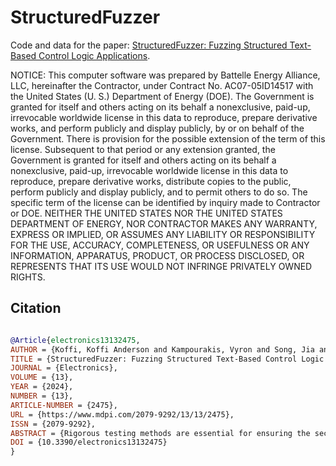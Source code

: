 # StructuredFuzzer

Code and data for the paper: [StructuredFuzzer: Fuzzing Structured Text-Based Control Logic Applications](https://doi.org/10.3390/electronics13132475).

NOTICE:  This computer software was prepared by Battelle Energy
Alliance, LLC, hereinafter the Contractor, under Contract
No. AC07-05ID14517 with the United States (U. S.) Department of
Energy (DOE).  The Government is granted for itself and others acting on
its behalf a nonexclusive, paid-up, irrevocable worldwide license in this
data to reproduce, prepare derivative works, and perform publicly and
display publicly, by or on behalf of the Government. There is provision for
the possible extension of the term of this license.  Subsequent to that
period or any extension granted, the Government is granted for itself and
others acting on its behalf a nonexclusive, paid-up, irrevocable worldwide
license in this data to reproduce, prepare derivative works, distribute
copies to the public, perform publicly and display publicly, and to permit
others to do so.  The specific term of the license can be identified by
inquiry made to Contractor or DOE.  NEITHER THE UNITED STATES NOR THE UNITED
STATES DEPARTMENT OF ENERGY, NOR CONTRACTOR MAKES ANY WARRANTY, EXPRESS OR
IMPLIED, OR ASSUMES ANY LIABILITY OR RESPONSIBILITY FOR THE USE, ACCURACY,
COMPLETENESS, OR USEFULNESS OR ANY INFORMATION, APPARATUS, PRODUCT, OR
PROCESS DISCLOSED, OR REPRESENTS THAT ITS USE WOULD NOT INFRINGE PRIVATELY
OWNED RIGHTS.




## Citation
```bibtex

@Article{electronics13132475,
AUTHOR = {Koffi, Koffi Anderson and Kampourakis, Vyron and Song, Jia and Kolias, Constantinos and Ivans, Robert C.},
TITLE = {StructuredFuzzer: Fuzzing Structured Text-Based Control Logic Applications},
JOURNAL = {Electronics},
VOLUME = {13},
YEAR = {2024},
NUMBER = {13},
ARTICLE-NUMBER = {2475},
URL = {https://www.mdpi.com/2079-9292/13/13/2475},
ISSN = {2079-9292},
ABSTRACT = {Rigorous testing methods are essential for ensuring the security and reliability of industrial controller software. Fuzzing, a technique that automatically discovers software bugs, has also proven effective in finding software vulnerabilities. Unsurprisingly, fuzzing has been applied to a wide range of platforms, including programmable logic controllers (PLCs). However, current approaches, such as coverage-guided evolutionary fuzzing implemented in the popular fuzzer American Fuzzy Lop Plus Plus (AFL++), are often inadequate for finding logical errors and bugs in PLC control logic applications. They primarily target generic programming languages like C/C++, Java, and Python, and do not consider the unique characteristics and behaviors of PLCs, which are often programmed using specialized programming languages like Structured Text (ST). Furthermore, these fuzzers are ill suited to deal with complex input structures encapsulated in ST, as they are not specifically designed to generate appropriate input sequences. This renders the application of traditional fuzzing techniques less efficient on these platforms. To address this issue, this paper presents a fuzzing framework designed explicitly for PLC software to discover logic bugs in applications written in ST specified by the IEC 61131-3 standard. The proposed framework incorporates a custom-tailored PLC runtime and a fuzzer designed for the purpose. We demonstrate its effectiveness by fuzzing a collection of ST programs that were crafted for evaluation purposes. We compare the performance against a popular fuzzer, namely, AFL++. The proposed fuzzing framework demonstrated its capabilities in our experiments, successfully detecting logic bugs in the tested PLC control logic applications written in ST. On average, it was at least 83 times faster than AFL++, and in certain cases, for example, it was more than 23,000 times faster.},
DOI = {10.3390/electronics13132475}
}



